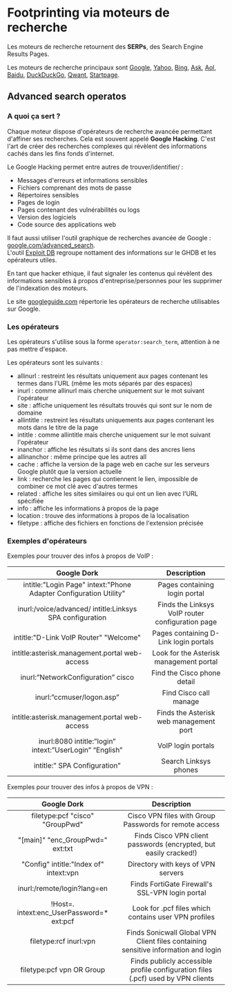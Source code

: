 # Footprinting via moteurs de recherche

Les moteurs de recherche retournent des **SERPs**, des Search Engine Results Pages.  

Les moteurs de recherche principaux sont [Google](https://www.google.com), [Yahoo](https://fr.yahoo.com), 
[Bing](https://www.bing.com), [Ask](https://uk.ask.com), [Aol](https://search.aol.co.uk), [Baidu](http://www.baidu.com), 
[DuckDuckGo](https://duckduckgo.com), [Qwant](https://qwant.com), [Startpage](https://www.startpage.com).  

## Advanced search operatos

### A quoi ça sert ?

Chaque moteur dispose d'opérateurs de recherche avancée permettant d'affiner ses recherches.
Cela est souvent appelé **Google Hacking**. C'est l'art de créer des recherches complexes qui 
révèlent des informations cachés dans les fins fonds d'internet.  

Le Google Hacking permet entre autres de trouver/identifier/ :
* Messages d'erreurs et informations sensibles
* Fichiers comprenant des mots de passe
* Répertoires sensibles
* Pages de login
* Pages contenant des vulnérabilités ou logs
* Version des logiciels
* Code source des applications web

Il faut aussi utiliser l'outil graphique de recherches avancée de Google : [google.com/advanced_search](https://www.google.com/advanced_search).  
L'outil [Exploit DB](https://wwww.exploit-db.com) regroupe nottament des informations sur le GHDB et les opérateurs utiles.

En tant que hacker ethique, il faut signaler les contenus qui révèlent des informations sensibles à 
propos d'entreprise/personnes pour les supprimer de l'indexation des moteurs.  

Le site [googleguide.com](http://googleguide.com) répertorie les opérateurs de recherche utilisables sur Google.  

### Les opérateurs

Les opérateurs s'utilise sous la forme ```operator:search_term```, attention à ne pas mettre d'espace.  

Les opérateurs sont les suivants :
* allinurl : restreint les résultats uniquement aux pages contenant les termes dans l'URL (même les mots séparés par des espaces)
* inurl : comme allinurl mais cherche uniquement sur le mot suivant l'opérateur
* site : affiche uniquement les résultats trouvés qui sont sur le nom de domaine
* allintitle : restreint les résultats uniquements aux pages contenant les mots dans le titre de la page
* intitle : comme allintitle mais cherche uniquement sur le mot suivant l'opérateur
* inanchor : affiche les résultats si ils sont dans des ancres liens
* allinanchor : même principe que les autres all
* cache : affiche la version de la page web en cache sur les serveurs Google plutôt que la version actuelle
* link : recherche les pages qui contiennent le lien, impossible de combiner ce mot clé avec d'autres termes
* related : affiche les sites similaires ou qui ont un lien avec l'URL spécifiée
* info : affiche les informations à propos de la page
* location : trouve des informations à propos de la localisation
* filetype : affiche des fichiers en fonctions de l'extension précisée

### Exemples d'opérateurs

Exemples pour trouver des infos à propos de VoIP :

|                         **Google Dork**                           |                  **Description**                 |
|:-----------------------------------------------------------------:|:------------------------------------------------:|
| intitle:"Login Page" intext:"Phone Adapter Configuration Utility" | Pages containing login portal                    |
| inurl:/voice/advanced/ intitle:Linksys SPA configuration          | Finds the Linksys VoIP router configuration page |
| intitle:"D-Link VoIP Router" "Welcome"                            | Pages containing D-Link login portals            |
| intitle:asterisk.management.portal web-access                     | Look for the Asterisk management portal          |
| inurl:”NetworkConfiguration” cisco                                | Find the Cisco phone detail                      |
| inurl:”ccmuser/logon.asp”                                         | Find Cisco call manage                           |
| intitle:asterisk.management.portal web-access                     | Finds the Asterisk web management port           |
| inurl:8080 intitle:”login” intext:”UserLogin” “English”           | VoIP login portals                               |
| intitle:” SPA Configuration”                                      | Search Linksys phones                            |

Exemples pour trouver des infos à propos de VPN :

|                         **Google Dork**     |                                         **Description**                            |
|:-------------------------------------------:|:----------------------------------------------------------------------------------:|
| filetype:pcf "cisco" "GroupPwd"             | Cisco VPN files with Group Passwords for remote access                             |
| "[main]" "enc_GroupPwd=" ext:txt            | Finds Cisco VPN client passwords (encrypted, but easily cracked!)                  |
| "Config" intitle:"Index of" intext:vpn      | Directory with keys of VPN servers                                                 |
| inurl:/remote/login?lang=en                 | Finds FortiGate Firewall's SSL-VPN login portal                                    |
| !Host=*.* intext:enc_UserPassword=* ext:pcf | Look for .pcf files which contains user VPN profiles                               |
| filetype:rcf inurl:vpn                      | Finds Sonicwall Global VPN Client files containing sensitive information and login |
| filetype:pcf vpn OR Group                   | Finds publicly accessible profile configuration files (.pcf) used by VPN clients   |